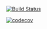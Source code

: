 [![Build Status](https://app.travis-ci.com/agil27/cs107test.svg?branch=main)](https://app.travis-ci.com/agil27/cs107test)

[![codecov](https://codecov.io/gh/agil27/cs107test/branch/master/graph/badge.svg?token=TTUS2R7T7J)](https://codecov.io/gh/agil27/cs107test)
